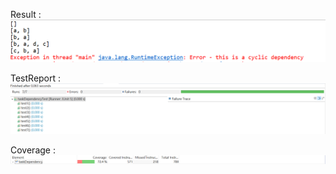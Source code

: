 Result : 
![result](https://raw.githubusercontent.com/chliwei199/images/master/result.PNG)


TestReport : 
![testReport](https://raw.githubusercontent.com/chliwei199/images/master/testReport.PNG)

Coverage : 
![coverage](https://raw.githubusercontent.com/chliwei199/images/master/coverage.PNG)
